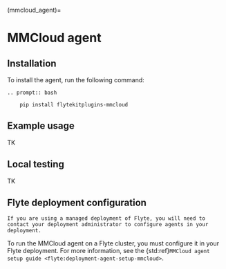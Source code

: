 (mmcloud_agent)=

# MMCloud agent

## Installation

To install the agent, run the following command:

```{eval-rst}
.. prompt:: bash

    pip install flytekitplugins-mmcloud
```

## Example usage

TK

## Local testing

TK

## Flyte deployment configuration

```{note}
If you are using a managed deployment of Flyte, you will need to contact your deployment administrator to configure agents in your deployment.
```

To run the MMCloud agent on a Flyte cluster, you must configure it in your Flyte deployment. For more information, see the {std:ref}`MMCloud agent setup guide <flyte:deployment-agent-setup-mmcloud>`.
